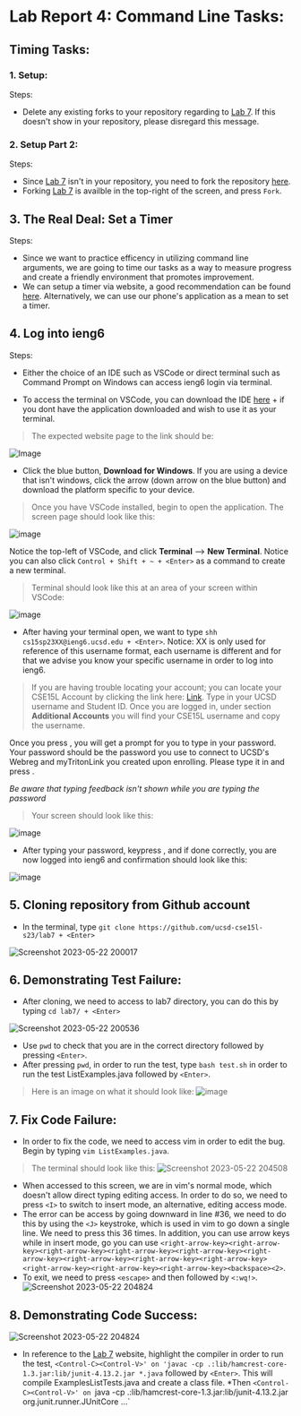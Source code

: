 # Lab Report 4: Command Line Tasks:

## Timing Tasks: 

### 1. Setup:

Steps:
* Delete any existing forks to your repository regarding to [Lab 7](https://github.com/ucsd-cse15l-s23/lab7). If this doesn't show in your repository, please disregard this message. 

### 2. Setup Part 2:

Steps:
* Since [Lab 7](https://github.com/ucsd-cse15l-s23/lab7) isn't in your repository, you need to fork the repository [here](https://github.com/ucsd-cse15l-s23/lab7). 
* Forking [Lab 7](https://github.com/ucsd-cse15l-s23/lab7) is availble in the top-right of the screen, and press `Fork`.

## 3. The Real Deal: Set a Timer

Steps:
* Since we want to practice efficency in utilizing command line arguments, we are going to time our tasks as a way to measure progress and create a friendly environment that promotes improvement. 
* We can setup a timer via website, a good recommendation can be found [here](https://www.timeanddate.com/stopwatch/). Alternatively, we can use our phone's application as a mean to set a timer.

## 4. Log into ieng6

Steps:
* Either the choice of an IDE such as VSCode or direct terminal such as Command Prompt on Windows can access ieng6 login via terminal.
- To access the terminal on VSCode, you can download the IDE [here](https://code.visualstudio.com/download) + <enter> if you dont have the application downloaded and wish to use it as your terminal. 
>The expected website page to the link should be:

![Image](https://user-images.githubusercontent.com/120772535/231031750-f474c858-1f92-4ab4-b714-0ddf22bc6a24.png)
* Click the blue button, **Download for Windows**. If you are using a device that isn't windows, click the arrow (down arrow on the blue button) and download the platform specific to your device. 

>Once you have VSCode installed, begin to open the application. The screen page should look like this: 

![image](https://user-images.githubusercontent.com/120772535/231033020-5f5eee43-b4a7-441a-856a-34a598ea5a75.png)

Notice the top-left of VSCode, and click **Terminal** --> **New Terminal**. Notice you can also click `Control + Shift + ~ + <Enter>` as a command to create a new terminal. 

>Terminal should look like this at an area of your screen within VSCode:

![image](https://user-images.githubusercontent.com/120772535/231034075-0f01da24-bf92-41bd-99b1-e365696e2cb9.png)

* After having your terminal open, we want to type `shh cs15sp23XX@ieng6.ucsd.edu + <Enter>`. Notice: XX is only used for reference of this username format, each username is different and for that we advise you know your specific username in order to log into ieng6. 
  
>If you are having trouble locating your account; you can locate your CSE15L Account by clicking the link here: [Link](https://sdacs.ucsd.edu/~icc/index.php). Type in your UCSD username and Student ID. Once you are logged in, under section **Additional Accounts** you will find your CSE15L username and copy the username. 

  
  
Once you press <Enter>, you will get a prompt for you to type in your password. Your password should be the password you use to connect to UCSD's Webreg and myTritonLink you created upon enrolling. Please type it in and press <Enter>. 

*Be aware that typing feedback isn't shown while you are typing the password*

> Your screen should look like this:

![image](https://user-images.githubusercontent.com/120772535/231037278-12438fb9-f230-41c7-bbf9-358f4612decd.png)

  
* After typing your password, keypress <Enter>, and if done correctly, you are now logged into ieng6 and confirmation should look like this: 

![image](https://user-images.githubusercontent.com/120772535/231037467-e8551f71-3e2b-454a-b395-8d0dbb9c2df3.png)

## 5. Cloning repository from Github account
  
* In the terminal, type `git clone https://github.com/ucsd-cse15l-s23/lab7 + <Enter>`

![Screenshot 2023-05-22 200017](https://github.com/b1luu/cse15l-lab-reports/assets/120772535/0cc965c1-88a6-4b90-883b-87678757634d)

  
## 6. Demonstrating Test Failure: 
* After cloning, we need to access to lab7 directory, you can do this by typing `cd lab7/ + <Enter>`

![Screenshot 2023-05-22 200536](https://github.com/b1luu/cse15l-lab-reports/assets/120772535/2ff1e49e-e2f0-463e-af77-2d53eaa6982b)
  
* Use `pwd` to check that you are in the correct directory followed by pressing `<Enter>`. 
* After pressing `pwd`, in order to run the test, type `bash test.sh` in order to run the test ListExamples.java followed by `<Enter>`.
> Here is an image on what it should look like:
![image](https://github.com/b1luu/cse15l-lab-reports/assets/120772535/a8a3c7a5-09dd-4849-9e31-04bfaaf05cfd)

  
## 7. Fix Code Failure:

* In order to fix the code, we need to access vim in order to edit the bug. Begin by typing `vim ListExamples.java`.
>The terminal should look like this:
![Screenshot 2023-05-22 204508](https://github.com/b1luu/cse15l-lab-reports/assets/120772535/3727ddd2-ba83-43b0-9f92-198d8d393b16)

* When accessed to this screen, we are in vim's normal mode, which doesn't allow direct typing editing access. In order to do so, we need to press `<I>` to switch to insert mode, an alternative, editing access mode.
* The error can be access by going downward in line #36, we need to do this by using the `<J>` keystroke, which is used in vim to go down a single line. We need to press this 36 times. In addition, you can use arrow keys while in insert mode, go you can use `<right-arrow-key><right-arrow-key><right-arrow-key><right-arrow-key><right-arrow-key><right-arrow-key><right-arrow-key><right-arrow-key><right-arrow-key><right-arrow-key><right-arrow-key><right-arrow-key><backspace><2>`.
* To exit, we need to press `<escape>` and then followed by `<:wq!>`.
![Screenshot 2023-05-22 204824](https://github.com/b1luu/cse15l-lab-reports/assets/120772535/fb856bb0-82d2-442c-862d-a328e964abd8)


## 8. Demonstrating Code Success:

![Screenshot 2023-05-22 204824](https://github.com/b1luu/cse15l-lab-reports/assets/120772535/19118f38-f462-4b6d-a8a9-cedaf149ed21)

* In reference to the [Lab 7](https://github.com/ucsd-cse15l-s23/lab7) website, highlight the compiler in order to run the test, `<Control-C><Control-V>' on 'javac -cp .:lib/hamcrest-core-1.3.jar:lib/junit-4.13.2.jar *.java` followed by `<Enter>`. This will compile ExamplesListTests.java and create a class file.
*Then `<Control-C><Control-V>' on `java -cp .:lib/hamcrest-core-1.3.jar:lib/junit-4.13.2.jar org.junit.runner.JUnitCore ...`
